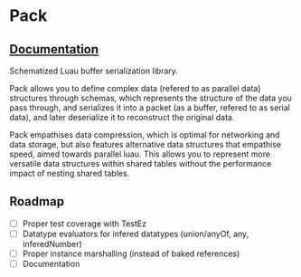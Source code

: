 # Pack
## [Documentation](https://isoopod.github.io/Pack/)
Schematized Luau buffer serialization library.

Pack allows you to define complex data (refered to as parallel data) structures through schemas, which represents the structure of the data you pass through,
and serializes it into a packet (as a buffer, refered to as serial data), and later deserialize it to reconstruct the original data.

Pack empathises data compression, which is optimal for networking and data storage, but also features alternative data structures that empathise speed, aimed
towards parallel luau. This allows you to represent more versatile data structures within shared tables without the performance impact of nesting shared tables.

## Roadmap
- [ ] Proper test coverage with TestEz
- [ ] Datatype evaluators for infered datatypes (union/anyOf, any, inferedNumber)
- [ ] Proper instance marshalling (instead of baked references)
- [ ] Documentation
